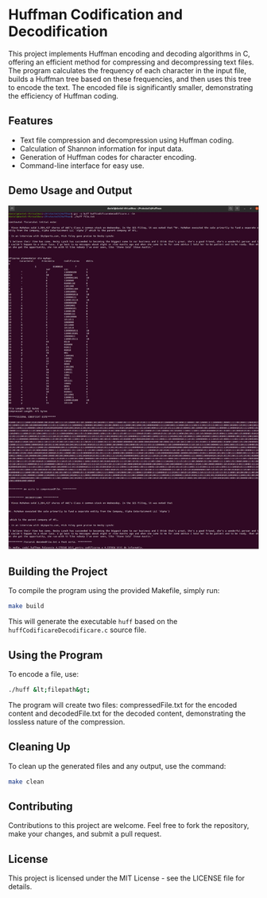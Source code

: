 # Huffman Codification and Decodification

This project implements Huffman encoding and decoding algorithms in C, offering an efficient method for compressing and decompressing text files. The program calculates the frequency of each character in the input file, builds a Huffman tree based on these frequencies, and then uses this tree to encode the text. The encoded file is significantly smaller, demonstrating the efficiency of Huffman coding.

## Features
- Text file compression and decompression using Huffman coding.
- Calculation of Shannon information for input data.
- Generation of Huffman codes for character encoding.
- Command-line interface for easy use.

## Demo Usage and Output

![Huffman Codification Demo](https://raw.githubusercontent.com/danielw98/Huffman/master/HuffmanOutput.png)

## Building the Project

To compile the program using the provided Makefile, simply run:

```bash
make build
```

This will generate the executable `huff` based on the `huffCodificareDecodificare.c` source file.

## Using the Program

To encode a file, use:
```bash
./huff &lt;filepath&gt;
```

The program will create two files: compressedFile.txt for the encoded content and decodedFile.txt for the decoded content, demonstrating the lossless nature of the compression.

## Cleaning Up

To clean up the generated files and any output, use the command:

```bash
make clean
```

## Contributing
Contributions to this project are welcome. Feel free to fork the repository, make your changes, and submit a pull request.

## License
This project is licensed under the MIT License - see the LICENSE file for details.
